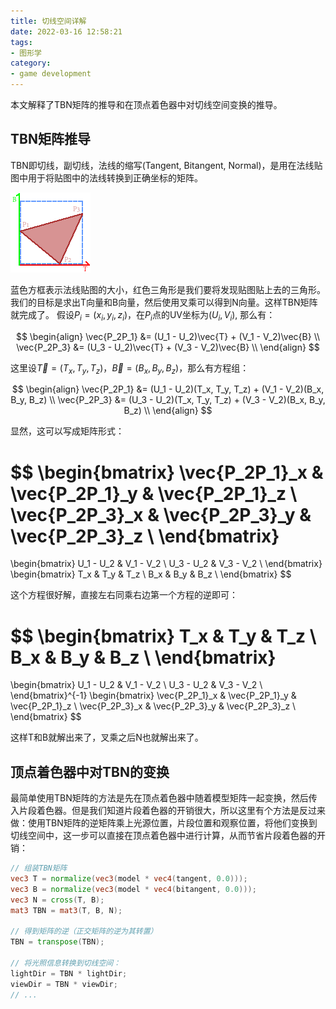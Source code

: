 ```yaml
---
title: 切线空间详解
date: 2022-03-16 12:58:21
tags:
- 图形学
category:
- game development
---
```


本文解释了TBN矩阵的推导和在顶点着色器中对切线空间变换的推导。
<!--more-->

## TBN矩阵推导

TBN即切线，副切线，法线的缩写(Tangent, Bitangent, Normal)，是用在法线贴图中用于将贴图中的法线转换到正确坐标的矩阵。

![TBN示意图](/assets/TBN.png)

蓝色方框表示法线贴图的大小，红色三角形是我们要将发现贴图贴上去的三角形。我们的目标是求出T向量和B向量，然后使用叉乘可以得到N向量。这样TBN矩阵就完成了。
假设$P_i = (x_i,y_i,z_i)$，在$P_i$点的UV坐标为$(U_i, V_i)$, 那么有：

$$
\begin{align}
\vec{P_2P_1} &= (U_1 - U_2)\vec{T} + (V_1 - V_2)\vec{B} \\
\vec{P_2P_3} &= (U_3 - U_2)\vec{T} + (V_3 - V_2)\vec{B} \\
\end{align}
$$

这里设$\vec{T} = (T_x, T_y, T_z)，\vec{B} = (B_x, B_y, B_z)$，那么有方程组：

$$
\begin{align}
\vec{P_2P_1} &= (U_1 - U_2)(T_x, T_y, T_z) + (V_1 - V_2)(B_x, B_y, B_z) \\
\vec{P_2P_3} &= (U_3 - U_2)(T_x, T_y, T_z) + (V_3 - V_2)(B_x, B_y, B_z) \\
\end{align}
$$

显然，这可以写成矩阵形式：

$$
\begin{bmatrix}
\vec{P_2P_1}_x & \vec{P_2P_1}_y & \vec{P_2P_1}_z \\
\vec{P_2P_3}_x & \vec{P_2P_3}_y & \vec{P_2P_3}_z \\
\end{bmatrix}
=
\begin{bmatrix}
U_1 - U_2 & V_1 - V_2 \\
U_3 - U_2 & V_3 - V_2 \\
\end{bmatrix}
\begin{bmatrix}
T_x & T_y & T_z \\
B_x & B_y & B_z \\
\end{bmatrix}
$$

这个方程很好解，直接左右同乘右边第一个方程的逆即可：

$$
\begin{bmatrix}
T_x & T_y & T_z \\
B_x & B_y & B_z \\
\end{bmatrix}
=
\begin{bmatrix}
U_1 - U_2 & V_1 - V_2 \\
U_3 - U_2 & V_3 - V_2 \\
\end{bmatrix}^{-1}
\begin{bmatrix}
\vec{P_2P_1}_x & \vec{P_2P_1}_y & \vec{P_2P_1}_z \\
\vec{P_2P_3}_x & \vec{P_2P_3}_y & \vec{P_2P_3}_z \\
\end{bmatrix}
$$

这样T和B就解出来了，叉乘之后N也就解出来了。

## 顶点着色器中对TBN的变换

最简单使用TBN矩阵的方法是先在顶点着色器中随着模型矩阵一起变换，然后传入片段着色器。但是我们知道片段着色器的开销很大，所以这里有个方法是反过来做：使用TBN矩阵的逆矩阵乘上光源位置，片段位置和观察位置，将他们变换到切线空间中，这一步可以直接在顶点着色器中进行计算，从而节省片段着色器的开销：

```glsl
// 组装TBN矩阵
vec3 T = normalize(vec3(model * vec4(tangent, 0.0)));
vec3 B = normalize(vec3(model * vec4(bitangent, 0.0)));
vec3 N = cross(T, B);
mat3 TBN = mat3(T, B, N);

// 得到矩阵的逆（正交矩阵的逆为其转置）
TBN = transpose(TBN);

// 将光照信息转换到切线空间：
lightDir = TBN * lightDir;
viewDir = TBN * viewDir;
// ...
```
